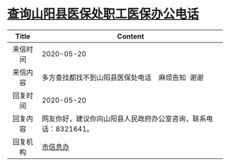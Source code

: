 # <a href="http://www.shangluo.gov.cn/zmhd/ldxxxx.jsp?urltype=leadermail.LeaderMailContentUrl&wbtreeid=1112&leadermailid=5873">查询山阳县医保处职工医保办公电话</a>
|Title|Content|
|:---:|---|
|来信时间|2020-05-20|
|来信内容|多方查找都找不到山阳县医保处电话    麻烦告知  谢谢|
|回复时间|2020-05-20|
|回复内容|网友你好，建议你向山阳县人民政府办公室咨询，联系电话：8321641。|
|回复机构|<a href="../../categories/agencies/市信息办.md">市信息办</a>|